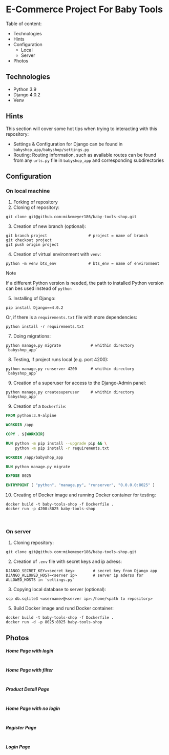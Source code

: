 # E-Commerce Project For Baby Tools

Table of content:

-   Technologies
-   Hints
-   Configuration
    -   Local
    -   Server
-   Photos

## Technologies

-   Python 3.9
-   Django 4.0.2
-   Venv

## Hints

This section will cover some hot tips when trying to interacting with this repository:

-   Settings & Configuration for Django can be found in `babyshop_app/babyshop/settings.py`
-   Routing: Routing information, such as available routes can be found from any `urls.py` file in `babyshop_app` and corresponding subdirectories

## Configuration

### On local machine

1. Forking of repository
2. Cloning of repository:

```shell
git clone git@github.com:mikemeyer186/baby-tools-shop.git
```

3. Creation of new branch (optional):

```shell
git branch project                  # project = name of branch
git checkout project
git push origin project
```

4. Creation of virtual environment with `venv`:

```shell
python -m venv bts_env              # bts_env = name of environment
```

> [!NOTE]
> If a different Python version is needed, the path to installed Python version can bes used instead of `python`

5. Installing of Django:

```shell
pip install Django==4.0.2
```

Or, if there is a `requirements.txt` file with more dependencies:

```
python install -r requirements.txt
```

7. Doing migrations:

```shell
python manage.py migrate             # whithin directory `babyshop_app`
```

8. Testing, if project runs local (e.g. port 4200):

```shell
python manage.py runserver 4200      # whithin directory `babyshop_app`
```

9. Creation of a superuser for access to the Django-Admin panel:

```shell
python manage.py createsuperuser     # whithin directory `babyshop_app`
```

9. Creation of a `Dockerfile`:

```Dockerfile
FROM python:3.9-alpine

WORKDIR /app

COPY . ${WORKDIR}

RUN python -m pip install --upgrade pip && \
    python -m pip install -r requirements.txt

WORKDIR /app/babyshop_app

RUN python manage.py migrate

EXPOSE 8025

ENTRYPOINT [ "python", "manage.py", "runserver", "0.0.0.0:8025" ]
```

10. Creating of Docker image and running Docker container for testing:
```shell
docker build -t baby-tools-shop -f Dockerfile .
docker run -p 4200:8025 baby-tools-shop   
```

</br>

### On server

1. Cloning repository:
```shell
git clone git@github.com:mikemeyer186/baby-tools-shop.git
```

2. Creation of `.env` file with secret keys and ip adress:
```env
DJANGO_SECRET_KEY=<secret key>        # secret key from Django app
DJANGO_ALLOWED_HOST=<server ip>       # server ip aderss for ALLOWED_HOSTS in `settings.py`
```

3. Copying local database to server (optional):
```shell
scp db.sqlite3 <username>@<server ip>:/home/<path to repository>
```

5. Build Docker image and rund Docker container:
```shell
docker build -t baby-tools-shop -f Dockerfile .
docker run -d -p 8025:8025 baby-tools-shop
```



## Photos

##### Home Page with login

<img alt="" src="https://github.com/MET-DEV/Django-E-Commerce/blob/master/project_images/capture_20220323080815407.jpg"></img>

##### Home Page with filter

<img alt="" src="https://github.com/MET-DEV/Django-E-Commerce/blob/master/project_images/capture_20220323080840305.jpg"></img>

##### Product Detail Page

<img alt="" src="https://github.com/MET-DEV/Django-E-Commerce/blob/master/project_images/capture_20220323080934541.jpg"></img>

##### Home Page with no login

<img alt="" src="https://github.com/MET-DEV/Django-E-Commerce/blob/master/project_images/capture_20220323080953570.jpg"></img>

##### Register Page

<img alt="" src="https://github.com/MET-DEV/Django-E-Commerce/blob/master/project_images/capture_20220323081016022.jpg"></img>

##### Login Page

<img alt="" src="https://github.com/MET-DEV/Django-E-Commerce/blob/master/project_images/capture_20220323081044867.jpg"></img>

